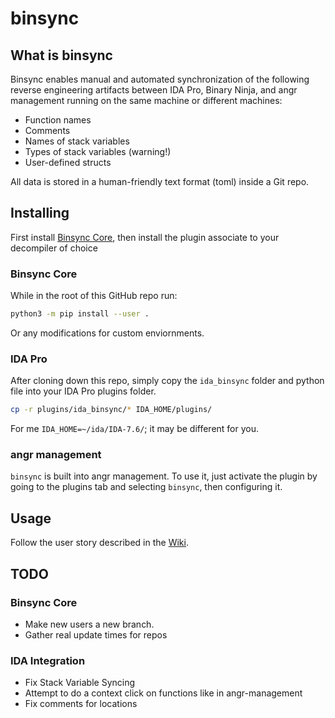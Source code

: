 
# binsync

## What is binsync

Binsync enables manual and automated synchronization of the following reverse engineering artifacts between IDA Pro, Binary Ninja, and angr management running on the same machine or different machines:

- Function names
- Comments
- Names of stack variables
- Types of stack variables (warning!)
- User-defined structs

All data is stored in a human-friendly text format (toml) inside a Git repo.


## Installing

First install [Binsync Core](#binsync-core), then install the plugin associate to your decompiler of choice

### Binsync Core

While in the root of this GitHub repo run:
```bash
python3 -m pip install --user .
```

Or any modifications for custom enviornments.

### IDA Pro
After cloning down this repo, simply copy the `ida_binsync` folder and python file into your IDA Pro plugins folder.
```bash
cp -r plugins/ida_binsync/* IDA_HOME/plugins/
```
For me `IDA_HOME=~/ida/IDA-7.6/`; it may be different for you. 

### angr management
`binsync` is built into angr management. To use it, just activate the plugin by going to the plugins tab and
selecting `binsync`, then configuring it. 

## Usage

Follow the user story described in the [Wiki](https://github.com/angr/binsync/wiki).

## TODO
### Binsync Core
- Make new users a new branch.
- Gather real update times for repos

### IDA Integration
- Fix Stack Variable Syncing
- Attempt to do a context click on functions like in angr-management
- Fix comments for locations 

